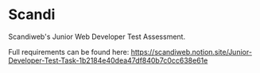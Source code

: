 # Scandi
 
Scandiweb's Junior Web Developer Test Assessment.

Full requirements can be found here:
https://scandiweb.notion.site/Junior-Developer-Test-Task-1b2184e40dea47df840b7c0cc638e61e
